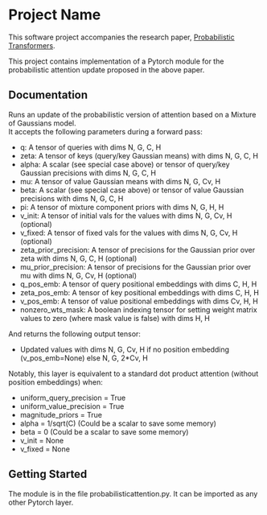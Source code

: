 # Project Name

This software project accompanies the research paper, [Probabilistic Transformers](https://arxiv.org/abs/2010.15583).

This project contains implementation of a Pytorch module for the probabilistic attention update proposed in the above paper. 

## Documentation

Runs an update of the probabilistic version of attention based on a Mixture of Gaussians model.  
It accepts the following parameters during a forward pass:  
* q: A tensor of queries with dims N, G, C, H  
* zeta: A tensor of keys (query/key Gaussian means) with dims N, G, C, H  
* alpha: A scalar (see special case above) or tensor of query/key Gaussian precisions with dims N, G, C, H  
* mu: A tensor of value Gaussian means with dims N, G, Cv, H  
* beta: A scalar (see special case above) or tensor of value Gaussian precisions with dims N, G, C, H  
* pi: A tensor of mixture component priors with dims N, G, H, H  
* v_init: A tensor of initial vals for the values with dims N, G, Cv, H (optional)  
* v_fixed: A tensor of fixed vals for the values with dims N, G, Cv, H (optional)  
* zeta_prior_precision: A tensor of precisions for the Gaussian prior over zeta with dims N, G, C, H (optional)  
* mu_prior_precision: A tensor of precisions for the Gaussian prior over mu with dims N, G, Cv, H (optional)  
* q_pos_emb: A tensor of query positional embeddings with dims C, H, H  
* zeta_pos_emb: A tensor of key positional embeddings with dims C, H, H  
* v_pos_emb: A tensor of value positional embeddings with dims Cv, H, H  
* nonzero_wts_mask: A boolean indexing tensor for setting weight matrix values to zero (where mask value is false) with dims H, H  

And returns the following output tensor:   
* Updated values with dims N, G, Cv, H if no position embedding (v_pos_emb=None) else N, G, 2*Cv, H  

Notably, this layer is equivalent to a standard dot product attention (without position embeddings) when:  
* uniform_query_precision = True  
* uniform_value_precision = True  
* magnitude_priors = True  
* alpha = 1/sqrt(C) (Could be a scalar to save some memory)  
* beta = 0 (Could be a scalar to save some memory)  
* v_init = None  
* v_fixed = None  

## Getting Started 

The module is in the file probabilisticattention.py.
It can be imported as any other Pytorch layer.
